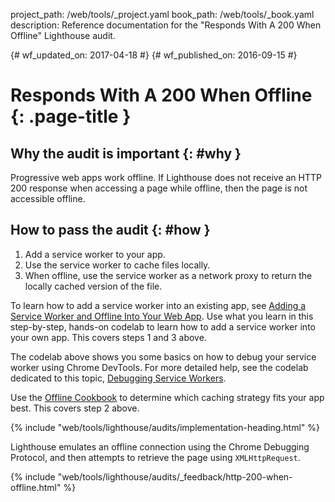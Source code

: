 project_path: /web/tools/_project.yaml
book_path: /web/tools/_book.yaml
description: Reference documentation for the "Responds With A 200 When Offline" Lighthouse audit.

{# wf_updated_on: 2017-04-18 #}
{# wf_published_on: 2016-09-15 #}

# Responds With A 200 When Offline {: .page-title }

## Why the audit is important {: #why }

Progressive web apps work offline. If Lighthouse does not receive an HTTP 200
response when accessing a page while offline, then the page is not accessible
offline.

## How to pass the audit {: #how }

1. Add a service worker to your app.
2. Use the service worker to cache files locally.
3. When offline, use the service worker as a network proxy to return the
   locally cached version of the file.

To learn how to add a service worker into an existing app, see [Adding a Service
Worker and Offline Into Your Web
App](https://codelabs.developers.google.com/codelabs/offline). Use what you
learn in this step-by-step, hands-on codelab to learn how to add a service
worker into your own app. This covers steps 1 and 3 above.

The codelab above shows you some basics on how to debug your service worker
using Chrome DevTools. For more detailed help, see the codelab dedicated to
this topic, [Debugging Service
Workers](https://codelabs.developers.google.com/codelabs/debugging-service-workers).

Use the [Offline Cookbook](/web/fundamentals/instant-and-offline/offline-cookbook/) to
determine which caching strategy fits your app best. This covers step 2 above.

{% include "web/tools/lighthouse/audits/implementation-heading.html" %}

Lighthouse emulates an offline connection using the Chrome Debugging Protocol,
and then attempts to retrieve the page using `XMLHttpRequest`.


{% include "web/tools/lighthouse/audits/_feedback/http-200-when-offline.html" %}
